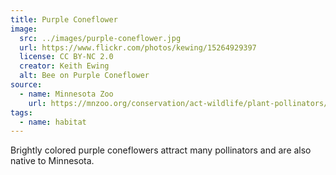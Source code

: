 ```yaml
---
title: Purple Coneflower
image:
  src: ../images/purple-coneflower.jpg
  url: https://www.flickr.com/photos/kewing/15264929397
  license: CC BY-NC 2.0
  creator: Keith Ewing
  alt: Bee on Purple Coneflower
source:
  - name: Minnesota Zoo
    url: https://mnzoo.org/conservation/act-wildlife/plant-pollinators/
tags:
  - name: habitat
---
```

Brightly colored purple coneflowers attract many pollinators and are also native to Minnesota.
